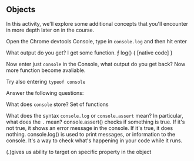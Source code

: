 ## Objects

In this activity, we'll explore some additional concepts that you'll encounter in more depth later on in the course.

Open the Chrome devtools Console, type in `console.log` and then hit enter

What output do you get?
I get some function. ƒ log() { [native code] }

Now enter just `console` in the Console, what output do you get back?
Now more function become avaliable.

Try also entering `typeof console`

Answer the following questions:

What does `console` store?
Set of functions

What does the syntax `console.log` or `console.assert` mean? In particular, what does the `.` mean?
console.assert() checks if something is true. If it's not true, it shows an error message in the console. If it's true, it does nothing.
console.log() is used to print messages, or information to the console. It's a way to check what's happening in your code while it runs.

(.)gives us ability to target on specific property in the object
